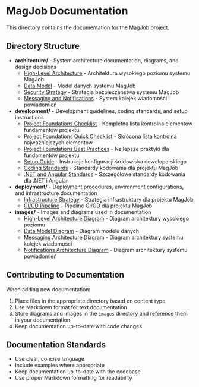 # MagJob Documentation

This directory contains the documentation for the MagJob project.

## Directory Structure

- **architecture/** - System architecture documentation, diagrams, and design decisions
  - [High-Level Architecture](architecture/high-level-architecture.md) - Architektura wysokiego poziomu systemu MagJob
  - [Data Model](architecture/data-model.md) - Model danych systemu MagJob
  - [Security Strategy](architecture/security-strategy.md) - Strategia bezpieczeństwa systemu MagJob
  - [Messaging and Notifications](architecture/messaging-notifications.md) - System kolejek wiadomości i powiadomień
- **development/** - Development guidelines, coding standards, and setup instructions
  - [Project Foundations Checklist](development/project-foundations-checklist.md) - Kompletna lista kontrolna elementów fundamentów projektu
  - [Project Foundations Quick Checklist](development/project-foundations-quick-checklist.md) - Skrócona lista kontrolna najważniejszych elementów
  - [Project Foundations Best Practices](development/project-foundations-best-practices.md) - Najlepsze praktyki dla fundamentów projektu
  - [Setup Guide](development/setup.md) - Instrukcje konfiguracji środowiska deweloperskiego
  - [Coding Standards](development/coding-standards.md) - Standardy kodowania dla projektu MagJob
  - [.NET and Angular Standards](development/dotnet-angular-standards.md) - Szczegółowe standardy kodowania dla .NET i Angular
- **deployment/** - Deployment procedures, environment configurations, and infrastructure documentation
  - [Infrastructure Strategy](deployment/infrastructure-strategy.md) - Strategia infrastruktury dla projektu MagJob
  - [CI/CD Pipeline](deployment/ci-cd-pipeline.md) - Pipeline CI/CD dla projektu MagJob
- **images/** - Images and diagrams used in documentation
  - [High-Level Architecture Diagram](images/high-level-architecture.md) - Diagram architektury wysokiego poziomu
  - [Data Model Diagram](images/data-model.md) - Diagram modelu danych
  - [Messaging Architecture Diagram](images/messaging-architecture.md) - Diagram architektury systemu kolejek wiadomości
  - [Notifications Architecture Diagram](images/notifications-architecture.md) - Diagram architektury systemu powiadomień

## Contributing to Documentation

When adding new documentation:
1. Place files in the appropriate directory based on content type
2. Use Markdown format for text documentation
3. Store diagrams and images in the `images` directory and reference them in your documentation
4. Keep documentation up-to-date with code changes

## Documentation Standards

- Use clear, concise language
- Include examples where appropriate
- Keep documentation up-to-date with the codebase
- Use proper Markdown formatting for readability 
